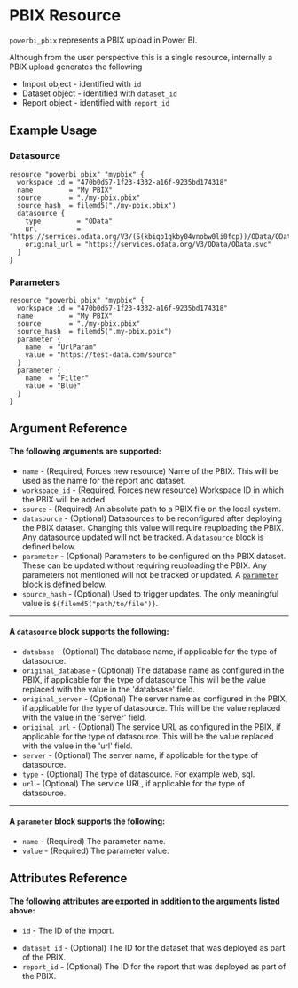# PBIX Resource
`powerbi_pbix` represents a PBIX upload in Power BI. 

Although from the user perspective this is a single resource, internally a PBIX upload generates the following
* Import object - identified with `id`
* Dataset object - identified with `dataset_id`
* Report object - identified with `report_id`

## Example Usage

### Datasource
```hcl
resource "powerbi_pbix" "mypbix" {
  workspace_id = "470b0d57-1f23-4332-a16f-9235bd174318"
  name         = "My PBIX"
  source       = "./my-pbix.pbix"
  source_hash  = filemd5("./my-pbix.pbix")
  datasource {
    type         = "OData"
    url          = "https://services.odata.org/V3/(S(kbiqo1qkby04vnobw0li0fcp))/OData/OData.svc"
    original_url = "https://services.odata.org/V3/OData/OData.svc"
  }
}
```


### Parameters
```hcl
resource "powerbi_pbix" "mypbix" {
  workspace_id = "470b0d57-1f23-4332-a16f-9235bd174318"
  name         = "My PBIX"
  source       = "./my-pbix.pbix"
  source_hash  = filemd5(".my-pbix.pbix")
  parameter {
    name  = "UrlParam"
    value = "https://test-data.com/source"
  }
  parameter {
    name  = "Filter"
    value = "Blue"
  }
}
```
## Argument Reference
#### The following arguments are supported:
<!-- docgen:NonComputedParameters -->
* `name` - (Required, Forces new resource) Name of the PBIX. This will be used as the name for the report and dataset.
* `workspace_id` - (Required, Forces new resource) Workspace ID in which the PBIX will be added.
* `source` - (Required) An absolute path to a PBIX file on the local system.
* `datasource` - (Optional) Datasources to be reconfigured after deploying the PBIX dataset. Changing this value will require reuploading the PBIX. Any datasource updated will not be tracked. A [`datasource`](#a-datasource-block-supports-the-following) block is defined below.
* `parameter` - (Optional) Parameters to be configured on the PBIX dataset. These can be updated without requiring reuploading the PBIX. Any parameters not mentioned will not be tracked or updated. A [`parameter`](#a-parameter-block-supports-the-following) block is defined below.
* `source_hash` - (Optional) Used to trigger updates. The only meaningful value is `${filemd5("path/to/file")}`.

---

#### A `datasource` block supports the following:
* `database` - (Optional) The database name, if applicable for the type of datasource.
* `original_database` - (Optional) The database name as configured in the PBIX, if applicable for the type of datasource This will be the value replaced with the value in the 'databsase' field.
* `original_server` - (Optional) The server name as configured in the PBIX, if applicable for the type of datasource. This will be the value replaced with the value in the 'server' field.
* `original_url` - (Optional) The service URL as configured in the PBIX, if applicable for the type of datasource. This will be the value replaced with the value in the 'url' field.
* `server` - (Optional) The server name, if applicable for the type of datasource.
* `type` - (Optional) The type of datasource. For example web, sql.
* `url` - (Optional) The service URL, if applicable for the type of datasource.

---

#### A `parameter` block supports the following:
* `name` - (Required) The parameter name.
* `value` - (Required) The parameter value.
<!-- /docgen -->

## Attributes Reference
#### The following attributes are exported in addition to the arguments listed above:
* `id` - The ID of the import.
<!-- docgen:ComputedParameters -->
* `dataset_id` - (Optional) The ID for the dataset that was deployed as part of the PBIX.
* `report_id` - (Optional) The ID for the report that was deployed as part of the PBIX.
<!-- /docgen -->